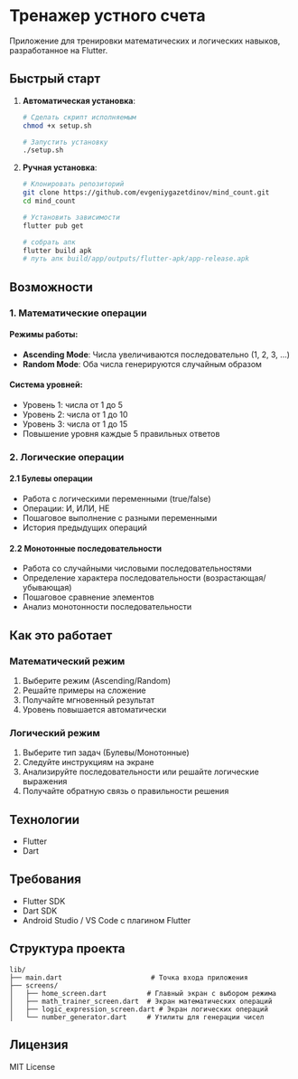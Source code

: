 # Тренажер устного счета

Приложение для тренировки математических и логических навыков, разработанное на Flutter.

## Быстрый старт

1. **Автоматическая установка**:
   ```bash
   # Сделать скрипт исполняемым
   chmod +x setup.sh
   
   # Запустить установку
   ./setup.sh
   ```

2. **Ручная установка**:
   ```bash
   # Клонировать репозиторий
   git clone https://github.com/evgeniygazetdinov/mind_count.git
   cd mind_count
   
   # Установить зависимости
   flutter pub get

   # собрать апк 
   flutter build apk
   # путь апк build/app/outputs/flutter-apk/app-release.apk
   ```

## Возможности

### 1. Математические операции

#### Режимы работы:
- **Ascending Mode**: Числа увеличиваются последовательно (1, 2, 3, ...)
- **Random Mode**: Оба числа генерируются случайным образом

#### Система уровней:
- Уровень 1: числа от 1 до 5
- Уровень 2: числа от 1 до 10
- Уровень 3: числа от 1 до 15
- Повышение уровня каждые 5 правильных ответов

### 2. Логические операции

#### 2.1 Булевы операции
- Работа с логическими переменными (true/false)
- Операции: И, ИЛИ, НЕ
- Пошаговое выполнение с разными переменными
- История предыдущих операций

#### 2.2 Монотонные последовательности
- Работа со случайными числовыми последовательностями
- Определение характера последовательности (возрастающая/убывающая)
- Пошаговое сравнение элементов
- Анализ монотонности последовательности

## Как это работает

### Математический режим
1. Выберите режим (Ascending/Random)
2. Решайте примеры на сложение
3. Получайте мгновенный результат
4. Уровень повышается автоматически

### Логический режим
1. Выберите тип задач (Булевы/Монотонные)
2. Следуйте инструкциям на экране
3. Анализируйте последовательности или решайте логические выражения
4. Получайте обратную связь о правильности решения

## Технологии

- Flutter
- Dart

## Требования

- Flutter SDK
- Dart SDK
- Android Studio / VS Code с плагином Flutter

## Структура проекта

```
lib/
├── main.dart                      # Точка входа приложения
├── screens/           
│   ├── home_screen.dart          # Главный экран с выбором режима
│   ├── math_trainer_screen.dart  # Экран математических операций
│   ├── logic_expression_screen.dart # Экран логических операций
│   └── number_generator.dart     # Утилиты для генерации чисел
```

## Лицензия

MIT License
